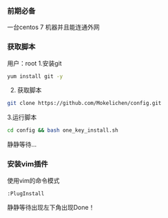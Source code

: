 ### 前期必备
一台centos 7 机器并且能连通外网

### 获取脚本
用户：root
1.安装git
```sh
yum install git -y
```

2. 获取脚本
```sh
git clone https://github.com/Mokelichen/config.git
```
3.运行脚本
```sh
cd config && bash one_key_install.sh
```
静静等待...

### 安装vim插件
使用vim的命令模式
```sh
:PlugInstall
```
静静等待出现左下角出现Done！
